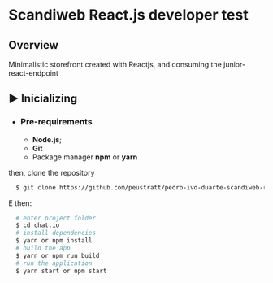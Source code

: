 # Scandiweb React.js developer test

## Overview
Minimalistic storefront created with Reactjs, and consuming the junior-react-endpoint

## ▶️ Inicializing
- ### **Pre-requirements**
  - **Node.js**;
  - **Git**
  - Package manager **npm** or **yarn**

then, clone the repository

```sh
  $ git clone https://github.com/peustratt/pedro-ivo-duarte-scandiweb-react.git
```

E then:

```sh
  # enter project folder
  $ cd chat.io
  # install dependencies
  $ yarn or npm install
  # build the app
  $ yarn or npm run build
  # run the application
  $ yarn start or npm start
```
